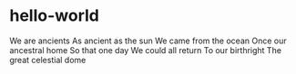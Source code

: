 # hello-world


We are ancients
As ancient as the sun
We came from the ocean
Once our ancestral home
So that one day
We could all return
To our birthright
The great celestial dome
